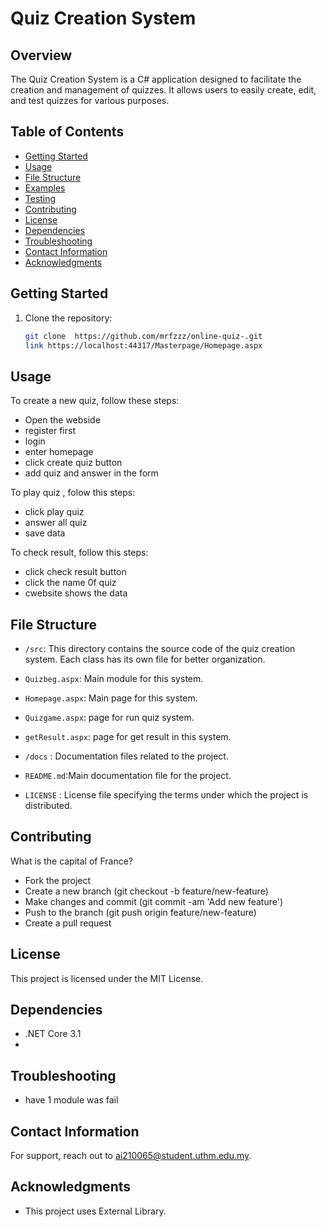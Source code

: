 # Quiz Creation System

## Overview
The Quiz Creation System is a C# application designed to facilitate the creation and management of quizzes. It allows users to easily create, edit, and test quizzes for various purposes.

## Table of Contents
- [Getting Started](#getting-started)
- [Usage](#usage)
- [File Structure](#file-structure)
- [Examples](#examples)
- [Testing](#testing)
- [Contributing](#contributing)
- [License](#license)
- [Dependencies](#dependencies)
- [Troubleshooting](#troubleshooting)
- [Contact Information](#contact-information)
- [Acknowledgments](#acknowledgments)

## Getting Started
1. Clone the repository:
   ```bash
   git clone  https://github.com/mrfzzz/online-quiz-.git 
   link https://localhost:44317/Masterpage/Homepage.aspx


## Usage 

To create a new quiz, follow these steps:

- Open the webside
- register first 
- login
- enter homepage
- click create quiz button
- add quiz and answer in the form

To play quiz , folow this steps:

- click play quiz
- answer all quiz 
- save data

To check result, follow this steps:

- click check result button
- click the name 0f quiz 
- cwebsite shows the data


## File Structure

-  `/src`: This directory contains the source code of the quiz creation system. Each class has its own file for better organization.
-  `Quizbeg.aspx`: Main module for this system.
-  `Homepage.aspx`: Main page for this system.
-  `Quizgame.aspx`: page for run quiz system.
-  `getResult.aspx`: page for get result in this system.

-  `/docs` : Documentation files related to the project.
-  `README.md`:Main documentation file for the project.
-   `LICENSE` : License file specifying the terms under which the project is distributed.

## Contributing 
What is the capital of France?

- Fork the project
- Create a new branch (git checkout -b feature/new-feature)
- Make changes and commit (git commit -am 'Add new feature')
- Push to the branch (git push origin feature/new-feature)
- Create a pull request

## License
This project is licensed under the MIT License.

## Dependencies

- .NET Core 3.1
- 

## Troubleshooting
- have 1 module was fail

## Contact Information
For support, reach out to ai210065@student.uthm.edu.my.

## Acknowledgments
- This project uses External Library.